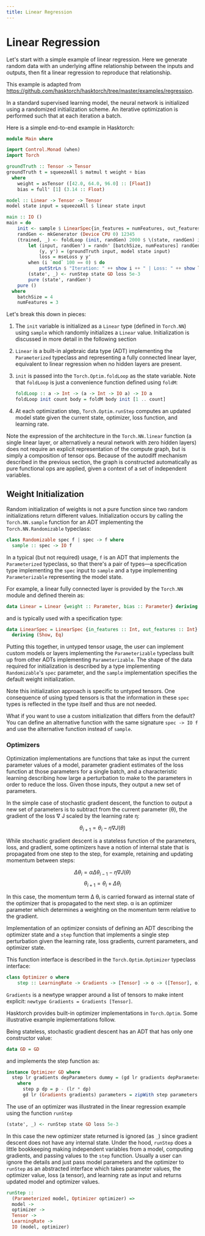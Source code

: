 ```yaml
---
title: Linear Regression
---
```


# Linear Regression

Let's start with a simple example of linear regression. Here we
generate random data with an underlying affine relationship between
the inputs and outputs, then fit a linear regression to reproduce that
relationship.

This example is adapted from
<https://github.com/hasktorch/hasktorch/tree/master/examples/regression>.

In a standard supervised learning model, the neural network is
initialized using a randomized initialization scheme. An iterative
optimization is performed such that at each iteration a batch.

Here is a simple end-to-end example in Hasktorch:

```haskell
module Main where

import Control.Monad (when)
import Torch

groundTruth :: Tensor -> Tensor
groundTruth t = squeezeAll $ matmul t weight + bias
  where
    weight = asTensor ([42.0, 64.0, 96.0] :: [Float])
    bias = full' [1] (3.14 :: Float)

model :: Linear -> Tensor -> Tensor
model state input = squeezeAll $ linear state input

main :: IO ()
main = do
    init <- sample $ LinearSpec{in_features = numFeatures, out_features = 1}
    randGen <- mkGenerator (Device CPU 0) 12345
    (trained, _) <- foldLoop (init, randGen) 2000 $ \(state, randGen) i -> do
        let (input, randGen') = randn' [batchSize, numFeatures] randGen
            (y, y') = (groundTruth input, model state input)
            loss = mseLoss y y'
        when (i `mod` 100 == 0) $ do
            putStrLn $ "Iteration: " ++ show i ++ " | Loss: " ++ show loss
        (state', _) <- runStep state GD loss 5e-3
        pure (state', randGen')
    pure ()
  where
    batchSize = 4
    numFeatures = 3
```

Let's break this down in pieces:

1. The `init` variable is initialized as a `Linear` type (defined in
   `Torch.NN`) using `sample` which randomly initializes a `Linear`
   value. Initialization is discussed in more detail in the following
   section
1. `Linear` is a built-in algebraic data type (ADT) implementing the
   `Parameterized` typeclass and representing a fully connected linear
   layer, equivalent to linear regression when no hidden layers are
   present.
1. `init` is passed into the `Torch.Optim.foldLoop` as the state
   variable. Note that `foldLoop` is just a convenience function
   defined using `foldM`:

    ```haskell
    foldLoop :: a -> Int -> (a -> Int -> IO a) -> IO a
    foldLoop init count body = foldM body init [1 .. count]
    ```

1. At each optimization step, `Torch.Optim.runStep` computes an
   updated model state given the current state, optimizer, loss
   function, and learning rate.

Note the expression of the architecture in the `Torch.NN.linear`
function (a single linear layer, or alternatively a neural network
with zero hidden layers) does not require an explicit representation
of the compute graph, but is simply a composition of tensor
ops. Because of the autodiff mechanism described in the previous
section, the graph is constructed automatically as pure functional ops
are applied, given a context of a set of independent variables.

## Weight Initialization

Random initialization of weights is not a pure function since two
random initializations return different values. Initialization occurs
by calling the `Torch.NN.sample` function for an ADT implementing the
`Torch.NN.Randomizable` typeclass:

```haskell
class Randomizable spec f | spec -> f where
  sample :: spec -> IO f
```

In a typical (but not required) usage, `f` is an ADT that implements
the `Parameterized` typeclass, so that there's a pair of types—a
specification type implementing the `spec` input to `sample` and a
type implementing `Parameterizable` representing the model state.

For example, a linear fully connected layer is provided by the
`Torch.NN` module and defined therein as:

```haskell
data Linear = Linear {weight :: Parameter, bias :: Parameter} deriving (Show, Generic)
```

and is typically used with a specification type:

```haskell
data LinearSpec = LinearSpec {in_features :: Int, out_features :: Int}
  deriving (Show, Eq)
```

Putting this together, in untyped tensor usage, the user can implement
custom models or layers implementing the `Parameterizable` typeclass
built up from other ADTs implementing `Parameterizable`. The shape of
the data required for initialization is described by a type
implementing `Randomizable`'s `spec` parameter, and the `sample`
implementation specifies the default weight initialization.

Note this initialization approach is specific to untyped tensors. One
consequence of using typed tensors is that the information in these
`spec` types is reflected in the type itself and thus are not needed.

What if you want to use a custom initialization that differs from the
default? You can define an alternative function with the same
signature `spec -> IO f` and use the alternative function instead of
`sample`.

### Optimizers

Optimization implementations are functions that take as input the
current parameter values of a model, parameter gradient estimates of
the loss function at those parameters for a single batch, and a
characteristic learning describing how large a perturbation to make to
the parameters in order to reduce the loss. Given those inputs, they
output a new set of parameters.

In the simple case of stochastic gradient descent, the function to
output a new set of parameters is to subtract from the current
parameter (θ), the gradient of the loss ∇ J scaled by the learning
rate η:

$$\theta_{i+1} = \theta_i - \eta \nabla J(\theta)$$

While stochastic gradient descent is a stateless function of the
parameters, loss, and gradient, some optimizers have a notion of
internal state that is propagated from one step to the step, for
example, retaining and updating momentum between steps:

$$\Delta \theta_i = \alpha \Delta \theta_{i-1} - \eta \nabla J(\theta)$$
$$\theta_{i+1} = \theta_i + \Delta \theta_i$$

In this case, the momentum term Δ θᵢ is carried forward as internal
state of the optimizer that is propagated to the next step. α is an
optimizer parameter which determines a weighting on the momentum term
relative to the gradient.

Implementation of an optimizer consists of defining an ADT describing
the optimizer state and a `step` function that implements a single
step perturbation given the learning rate, loss gradients, current
parameters, and optimizer state.

This function interface is described in the `Torch.Optim.Optimizer`
typeclass interface:

```haskell
class Optimizer o where
    step :: LearningRate -> Gradients -> [Tensor] -> o -> ([Tensor], o)
```

`Gradients` is a newtype wrapper around a list of tensors to make
intent explicit: `newtype Gradients = Gradients [Tensor]`.

Hasktorch provides built-in optimizer implementations in
`Torch.Optim`.  Some illustrative example implementations follow.

Being stateless, stochastic gradient descent has an ADT that has only
one constructor value:

```haskell
data GD = GD
```

and implements the step function as:

```haskell
instance Optimizer GD where
  step lr gradients depParameters dummy = (gd lr gradients depParameters, dummy)
    where
      step p dp = p - (lr * dp)
      gd lr (Gradients gradients) parameters = zipWith step parameters gradients
```

The use of an optimizer was illustrated in the linear regression example
using the function `runStep`

```haskell
(state', _) <- runStep state GD loss 5e-3
```

In this case the new optimizer state returned is ignored (as `_`)
since gradient descent does not have any internal state. Under the
hood, `runStep` does a little bookkeeping making independent variables
from a model, computing gradients, and passing values to the `step`
function.  Usually a user can ignore the details and just pass model
parameters and the optimizer to `runStep` as an abstracted interface
which takes parameter values, the optimizer value, loss (a tensor),
and learning rate as input and returns updated model and optimizer
values.

```haskell
runStep ::
  (Parameterized model, Optimizer optimizer) =>
  model ->
  optimizer ->
  Tensor ->
  LearningRate ->
  IO (model, optimizer)
```
